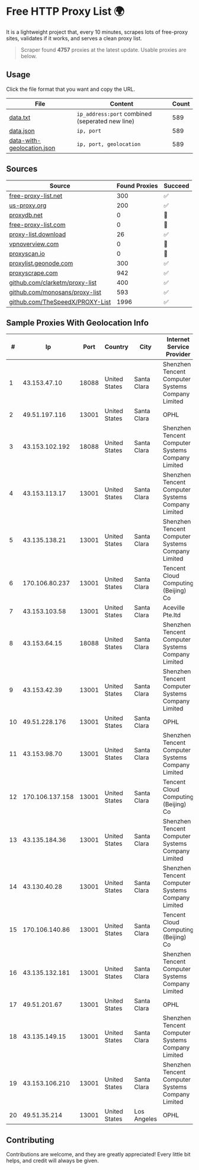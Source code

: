 
# Free HTTP Proxy List 🌍

It is a lightweight project that, every 10 minutes, scrapes lots of free-proxy sites, validates if it works, and serves a clean proxy list.


> Scraper found **4757** proxies at the latest update. Usable proxies are below.

## Usage

Click the file format that you want and copy the URL.


|File|Content|Count|
|----|-------|-----|
|[data.txt](https://raw.githubusercontent.com/themiralay/Proxy-List-World/master/data.txt)|`ip_address:port` combined (seperated new line)|589|
|[data.json](https://raw.githubusercontent.com/themiralay/Proxy-List-World/master/data.json)|`ip, port`|589|
|[data-with-geolocation.json](https://raw.githubusercontent.com/themiralay/Proxy-List-World/master/data-with-geolocation.json)|`ip, port, geolocation`|589|

## Sources

|Source|Found Proxies|Succeed|
|------|-------------|-------|
|[free-proxy-list.net](https://free-proxy-list.net)|300|✅|
|[us-proxy.org](https://www.us-proxy.org)|200|✅|
|[proxydb.net](http://proxydb.net)|0|🚫|
|[free-proxy-list.com](https://free-proxy-list.com/?page=&port=&type%5B%5D=http&type%5B%5D=https&up_time=0&search=Search)|0|🚫|
|[proxy-list.download](https://www.proxy-list.download/HTTP)|26|✅|
|[vpnoverview.com](https://vpnoverview.com/privacy/anonymous-browsing/free-proxy-servers)|0|🚫|
|[proxyscan.io](https://www.proxyscan.io)|0|🚫|
|[proxylist.geonode.com](https://proxylist.geonode.com/api/proxy-list?limit=300&page=1&sort_by=lastChecked&sort_type=desc&protocols=http,https)|300|✅|
|[proxyscrape.com](https://api.proxyscrape.com/v2/?request=displayproxies&protocol=http&timeout=10000&country=all&ssl=all&anonymity=all)|942|✅|
|[github.com/clarketm/proxy-list](https://raw.githubusercontent.com/clarketm/proxy-list/master/proxy-list-raw.txt)|400|✅|
|[github.com/monosans/proxy-list](https://raw.githubusercontent.com/monosans/proxy-list/main/proxies/http.txt)|593|✅|
|[github.com/TheSpeedX/PROXY-List](https://raw.githubusercontent.com/TheSpeedX/PROXY-List/master/http.txt)|1996|✅|


## Sample Proxies With Geolocation Info

|#|Ip|Port|Country|City|Internet Service Provider|
|-|--|----|-------|----|-------------------------|
|1|43.153.47.10|18088|United States|Santa Clara|Shenzhen Tencent Computer Systems Company Limited|
|2|49.51.197.116|13001|United States|Santa Clara|OPHL|
|3|43.153.102.192|18088|United States|Santa Clara|Shenzhen Tencent Computer Systems Company Limited|
|4|43.153.113.17|13001|United States|Santa Clara|Shenzhen Tencent Computer Systems Company Limited|
|5|43.135.138.21|13001|United States|Santa Clara|Shenzhen Tencent Computer Systems Company Limited|
|6|170.106.80.237|13001|United States|Santa Clara|Tencent Cloud Computing (Beijing) Co|
|7|43.153.103.58|13001|United States|Santa Clara|Aceville Pte.ltd|
|8|43.153.64.15|18088|United States|Santa Clara|Shenzhen Tencent Computer Systems Company Limited|
|9|43.153.42.39|13001|United States|Santa Clara|Shenzhen Tencent Computer Systems Company Limited|
|10|49.51.228.176|13001|United States|Santa Clara|OPHL|
|11|43.153.98.70|13001|United States|Santa Clara|Shenzhen Tencent Computer Systems Company Limited|
|12|170.106.137.158|13001|United States|Santa Clara|Tencent Cloud Computing (Beijing) Co|
|13|43.135.184.36|13001|United States|Santa Clara|Shenzhen Tencent Computer Systems Company Limited|
|14|43.130.40.28|13001|United States|Santa Clara|Shenzhen Tencent Computer Systems Company Limited|
|15|170.106.140.86|13001|United States|Santa Clara|Tencent Cloud Computing (Beijing) Co|
|16|43.135.132.181|13001|United States|Santa Clara|Shenzhen Tencent Computer Systems Company Limited|
|17|49.51.201.67|13001|United States|Santa Clara|OPHL|
|18|43.135.149.15|13001|United States|Santa Clara|Shenzhen Tencent Computer Systems Company Limited|
|19|43.153.106.210|13001|United States|Santa Clara|Shenzhen Tencent Computer Systems Company Limited|
|20|49.51.35.214|13001|United States|Los Angeles|OPHL|



## Contributing

Contributions are welcome, and they are greatly appreciated! Every
little bit helps, and credit will always be given.

